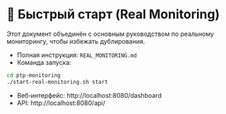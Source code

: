 # 🚀 Быстрый старт (Real Monitoring)

Этот документ объединён с основным руководством по реальному мониторингу, чтобы избежать дублирования.

- Полная инструкция: `REAL_MONITORING.md`
- Команда запуска:
```bash
cd ptp-monitoring
./start-real-monitoring.sh start
```
- Веб‑интерфейс: http://localhost:8080/dashboard
- API: http://localhost:8080/api/ 